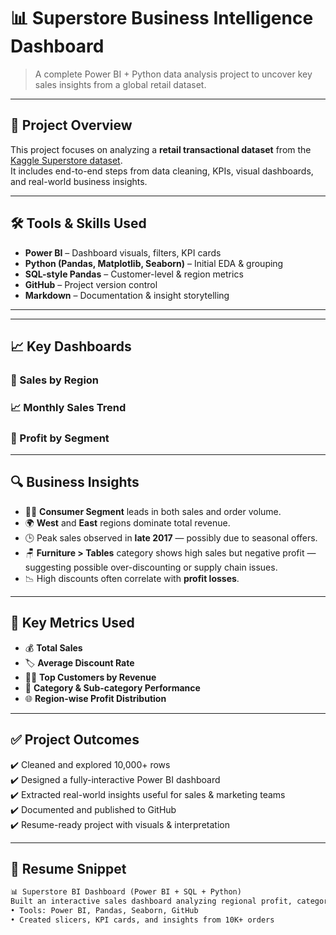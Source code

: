 # 📊 Superstore Business Intelligence Dashboard

> A complete Power BI + Python data analysis project to uncover key sales insights from a global retail dataset.

---

## 🧾 Project Overview

This project focuses on analyzing a **retail transactional dataset** from the [Kaggle Superstore dataset](https://www.kaggle.com/datasets/vivek468/superstore-dataset-final).  
It includes end-to-end steps from data cleaning, KPIs, visual dashboards, and real-world business insights.

---

## 🛠️ Tools & Skills Used

- **Power BI** – Dashboard visuals, filters, KPI cards
- **Python (Pandas, Matplotlib, Seaborn)** – Initial EDA & grouping
- **SQL-style Pandas** – Customer-level & region metrics
- **GitHub** – Project version control
- **Markdown** – Documentation & insight storytelling

---

---
## 📈 Key Dashboards

### 📍 Sales by Region  

### 📈 Monthly Sales Trend  

### 🧾 Profit by Segment  

---

## 🔍 Business Insights

- 🧍‍♀️ **Consumer Segment** leads in both sales and order volume.
- 🌍 **West** and **East** regions dominate total revenue.
- 🕒 Peak sales observed in **late 2017** — possibly due to seasonal offers.
- 🪑 **Furniture > Tables** category shows high sales but negative profit — suggesting possible over-discounting or supply chain issues.
- 📉 High discounts often correlate with **profit losses**.

---

## 📌 Key Metrics Used

- 💰 **Total Sales**  
- 🏷️ **Average Discount Rate**  
- 🧍‍♂️ **Top Customers by Revenue**  
- 🛒 **Category & Sub-category Performance**  
- 🌐 **Region-wise Profit Distribution**

---

## ✅ Project Outcomes

✔️ Cleaned and explored 10,000+ rows  
✔️ Designed a fully-interactive Power BI dashboard  
✔️ Extracted real-world insights useful for sales & marketing teams  
✔️ Documented and published to GitHub  
✔️ Resume-ready project with visuals & interpretation

---

## 📌 Resume Snippet 

```markdown
📊 Superstore BI Dashboard (Power BI + SQL + Python)  
Built an interactive sales dashboard analyzing regional profit, category loss, and customer trends  
• Tools: Power BI, Pandas, Seaborn, GitHub  
• Created slicers, KPI cards, and insights from 10K+ orders  


